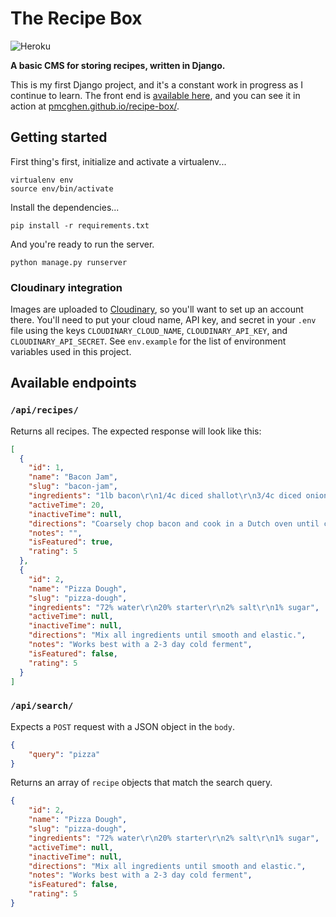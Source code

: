 # The Recipe Box

![Heroku](https://heroku-badge.herokuapp.com/?app=pmcg-recipe-box&root=api)

**A basic CMS for storing recipes, written in Django.**

This is my first Django project, and it's a constant work in progress as I continue to learn. The front end is [available here](https://github.com/pmcghen/recipe-box), and you can see it in action at [pmcghen.github.io/recipe-box/](https://pmcghen.github.io/recipe-box/).

## Getting started

First thing's first, initialize and activate a virtualenv...

```
virtualenv env
source env/bin/activate
```

Install the dependencies...

```
pip install -r requirements.txt
```

And you're ready to run the server.

```
python manage.py runserver
```

### Cloudinary integration

Images are uploaded to [Cloudinary](https://cloudinary.com/), so you'll want to set up an account there. You'll need to put your cloud name, API key, and secret in your `.env` file using the keys `CLOUDINARY_CLOUD_NAME`, `CLOUDINARY_API_KEY`, and `CLOUDINARY_API_SECRET`. See `env.example` for the list of environment variables used in this project.

## Available endpoints

### `/api/recipes/`

Returns all recipes. The expected response will look like this:

```json
[
  {
    "id": 1,
    "name": "Bacon Jam",
    "slug": "bacon-jam",
    "ingredients": "1lb bacon\r\n1/4c diced shallot\r\n3/4c diced onion\r\n1 heaping tsp Calabrian chilis\r\n1/3c apple cider vinegar\r\n1/2c beer (Necromancer Night Light)\r\n3 cloves garlic\r\n2T molasses",
    "activeTime": 20,
    "inactiveTime": null,
    "directions": "Coarsely chop bacon and cook in a Dutch oven until crispy. Drain on paper towel lined plate. Pour off all but about 1T of the bacon fat. Caramelize onions in the bacon fat. Add garlic and cook until fragrant. Add vinegar, molasses, and beer. Bring to a boil for 2-3 minutes. Turn heat down to a simmer and reintroduce the bacon. Simmer until liquid has evaporated, about 60 minutes. Pulse in food processor to desired consistency",
    "notes": "",
    "isFeatured": true,
    "rating": 5
  },
  {
    "id": 2,
    "name": "Pizza Dough",
    "slug": "pizza-dough",
    "ingredients": "72% water\r\n20% starter\r\n2% salt\r\n1% sugar",
    "activeTime": null,
    "inactiveTime": null,
    "directions": "Mix all ingredients until smooth and elastic.",
    "notes": "Works best with a 2-3 day cold ferment",
    "isFeatured": false,
    "rating": 5
  }
]
```

### `/api/search/`

Expects a `POST` request with a JSON object in the `body`.


```json
{
    "query": "pizza"
}
```

Returns an array of `recipe` objects that match the search query.

```json
{
    "id": 2,
    "name": "Pizza Dough",
    "slug": "pizza-dough",
    "ingredients": "72% water\r\n20% starter\r\n2% salt\r\n1% sugar",
    "activeTime": null,
    "inactiveTime": null,
    "directions": "Mix all ingredients until smooth and elastic.",
    "notes": "Works best with a 2-3 day cold ferment",
    "isFeatured": false,
    "rating": 5
}
```
